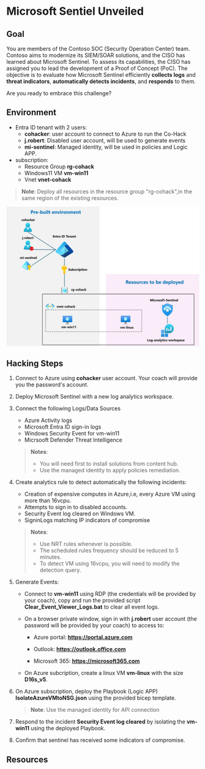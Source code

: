 # Microsoft Sentiel Unveiled

## Goal

You are members of the Contoso SOC (Security Operation Center) team. Contoso aims to modernize its SIEM/SOAR solutions, and the CISO has learned about Microsoft Sentinel. To assess its capabilities, the CISO has assigned you to lead the development of a Proof of Concept (PoC). The objective is to evaluate how Microsoft Sentinel efficiently **collects logs** and **threat indicators**, **automatically detects incidents**, and **responds** to them.

Are you ready to embrace this challenge?

## Environment 

- Entra ID tenant with 2 users:
  - **cohacker**: user account to connect to Azure to run the Co-Hack
  - **j.robert**: Disabled user account, will be used to generate events
  - **mi-sentinel**: Managed identity, will be used in policies and Logic APP. 
- subscription:
  - Resource Group **rg-cohack**
  - Windows11 VM **vm-win11**
  - Vnet **vnet-cohack**

>**Note**: Deploy all resources in the resource group "rg-cohack",in the same region of the existing resources.


![archi](./images/Picture1.jpg)


## Hacking Steps

1. Connect to Azure using **cohacker** user account. Your coach will provide you the password's account.

2. Deploy Microsoft Sentinel with a new log analytics workspace.

3. Connect the following Logs/Data Sources 
   - Azure Activity logs
   - Microsoft Entra ID sign-in logs
   - Windows Security Event for vm-win11
   - Micrsooft Defender Threat Intelligence 
   >**Notes**: 
   >  - You will need first to install solutions from content hub.
   >  - Use the managed identity to apply policies remediation.

4. Create analytics rule to detect automatically the following incidents:
   - Creation of expensive computes in Azure,i.e, every Azure VM using more than 16vcpu.
   - Attempts to sign in to disabled accounts.
   - Security Event log cleared on Windows VM.
   - SigninLogs matching IP indicators of compromise

    >**Notes**: 
    >  - Use NRT rules whenever is possible.
    >  - The scheduled rules frequency should be reduced to 5 minutes.
    >  - To detect VM using 16vcpu, you will need to modify the detection query.

5. Generate Events:
   - Connect to **vm-win11** using RDP (the credentials will be provided by your coach), copy and run the provided script **Clear_Event_Viewer_Logs.bat** to clear all event logs.
   
   - On a browser private window, sign in with **j.robert** user account (the password will be provided by your coach) to access to:
    
      - Azure portal: **https://portal.azure.com**
      
      - Outlook: **https://outlook.office.com**
      - Microsoft 365: **https://microsoft365.com**
   
   - On Azure subcription, create a linux VM **vm-linux** with the size **D16s_v5**.   

6. On Azure subscription, deploy the Playbook (Logic APP) **IsolateAzureVMtoNSG.json** using the provided bicep template.

   >**Note**: Use the managed identity for API connection

7. Respond to the incident **Security Event log cleared** by isolating the **vm-win11** using the deployed Playbook.

8. Confirm that sentinel has received some indicators of compromise.
  

## Resources
